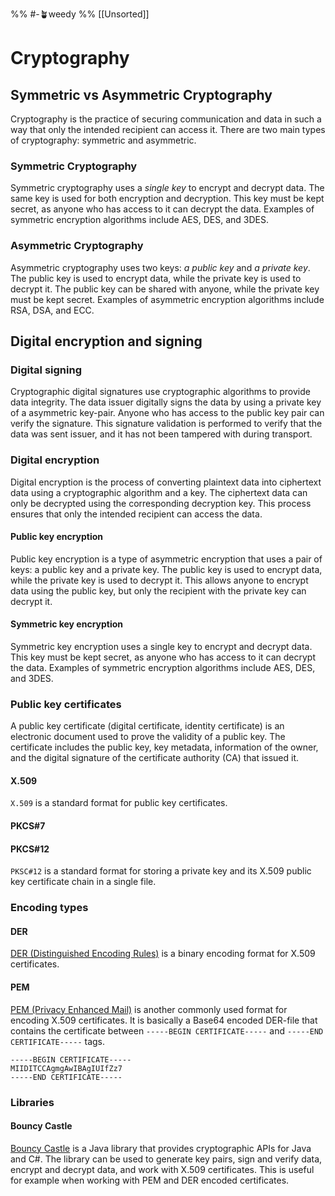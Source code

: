 %% #-🪴weedy %%
[[Unsorted]]
# Cryptography

## Symmetric vs Asymmetric Cryptography

Cryptography is the practice of securing communication and data in such a way that only the intended recipient can access it. There are two main types of cryptography: symmetric and asymmetric.

### Symmetric Cryptography

Symmetric cryptography uses a _single key_ to encrypt and decrypt data. The same key is used for both encryption and decryption. This key must be kept secret, as anyone who has access to it can decrypt the data. Examples of symmetric encryption algorithms include AES, DES, and 3DES.

### Asymmetric Cryptography

Asymmetric cryptography uses two keys: _a public key_ and _a private key_. The public key is used to encrypt data, while the private key is used to decrypt it. The public key can be shared with anyone, while the private key must be kept secret. Examples of asymmetric encryption algorithms include RSA, DSA, and ECC.

## Digital encryption and signing

### Digital signing

Cryptographic digital signatures use cryptographic algorithms to provide data integrity. The data issuer digitally signs the data by using a private key of a asymmetric key-pair. Anyone who has access to the public key pair can verify the signature. This signature validation is performed to verify that the data was sent issuer, and it has not been tampered with during transport.
### Digital encryption
Digital encryption is the process of converting plaintext data into ciphertext data using a cryptographic algorithm and a key. The ciphertext data can only be decrypted using the corresponding decryption key. This process ensures that only the intended recipient can access the data.
#### Public key encryption
Public key encryption is a type of asymmetric encryption that uses a pair of keys: a public key and a private key. The public key is used to encrypt data, while the private key is used to decrypt it. This allows anyone to encrypt data using the public key, but only the recipient with the private key can decrypt it.
#### Symmetric key encryption
Symmetric key encryption uses a single key to encrypt and decrypt data. This key must be kept secret, as anyone who has access to it can decrypt the data. Examples of symmetric encryption algorithms include AES, DES, and 3DES.
### Public key certificates
A public key certificate (digital certificate, identity certificate) is an electronic document used to prove the validity
of a public key. The certificate includes the public key, key metadata, information of the owner, and the digital signature of the certificate authority (CA) that issued it.
#### X.509
`X.509` is a standard format for public key certificates.
#### PKCS#7
#### PKCS#12

`PKSC#12` is a standard format for storing a private key and its X.509 public key certificate chain in a single file.

### Encoding types

#### DER

[DER (Distinguished Encoding Rules)](https://docs.fileformat.com/web/der/) is a binary encoding format for X.509 certificates.

#### PEM

[PEM (Privacy Enhanced Mail)](https://en.wikipedia.org/wiki/Privacy-Enhanced_Mail#:~:text=pem%22%20file.,with%20BEGIN%20and%20END%20lines%22.) is another commonly used format for encoding X.509 certificates. It is basically a Base64 encoded DER-file that contains the certificate between `-----BEGIN CERTIFICATE-----` and `-----END CERTIFICATE-----` tags.

```plaintext
-----BEGIN CERTIFICATE-----
MIIDITCCAgmgAwIBAgIUIfZz7
-----END CERTIFICATE-----
```

### Libraries

#### Bouncy Castle

[Bouncy Castle](https://www.bouncycastle.org/) is a Java library that provides cryptographic APIs for Java and C#.
The library can be used to generate key pairs, sign and verify data, encrypt and decrypt data, and work with X.509 certificates. This is useful for example when working with PEM and DER encoded certificates.